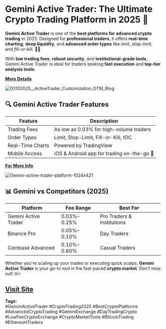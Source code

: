 # Gemini Active Trader: The Ultimate Crypto Trading Platform in 2025 🚀

**Gemini Active Trader** is one of the **best platforms for advanced crypto trading** in 2025. Designed for **professional traders**, it offers **real-time charting**, **deep liquidity**, and **advanced order types** like *limit*, *stop-limit*, and *fill-or-kill*. 🧠💸

With **low trading fees**, **robust security**, and **institutional-grade tools**, Gemini Active Trader is ideal for traders seeking **fast execution** and **top-tier analysis tools**.

[**More Details**](https://bitly.cx/Wzv00)

![03102025__ActiveTrader_Customization_GTM_Blog](https://github.com/user-attachments/assets/f949eb7e-052d-415d-b26a-41adb7303288)

## 🔍 Gemini Active Trader Features

| Feature         | Description                               |
|-----------------|-------------------------------------------|
| Trading Fees    | As low as 0.03% for high-volume traders   |
| Order Types     | Limit, Stop-Limit, Fill-or-Kill, IOC      |
| Real-Time Charts| Powered by TradingView                    |
| Mobile Access   | iOS & Android app for trading on-the-go 📱|

[**For More Info**](https://bitly.cx/YAxD)

![Gemini-active-trader-platform-1024x421](https://github.com/user-attachments/assets/1da94353-3a81-491a-b6b0-bbc4b38064f1)

## 📊 Gemini vs Competitors (2025)

| Platform            | Fee Range   | Best For                    |
|---------------------|-------------|-----------------------------|
| Gemini Active Trader| 0.03%–0.25% | Pro Traders & Institutions  |
| Binance Pro         | 0.05%–0.10% | Day Traders                 |
| Coinbase Advanced   | 0.10%–0.60% | Casual Traders              |

Whether you're scaling up your trades or executing quick scalps, **Gemini Active Trader** is your go-to tool in the fast-paced **crypto market**. Don’t miss out! 🌐🔥

[Visit Site](https://bitly.cx/Z1tlo)
---

**Tags:**  
#GeminiActiveTrader #CryptoTrading2025 #BestCryptoPlatforms #AdvancedCryptoTrading #GeminiExchange #DayTradingCrypto #LowFeeCryptoExchange #CryptoMarketTools #BitcoinTrading #EthereumTraders
